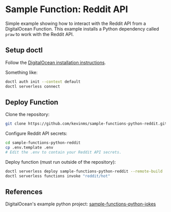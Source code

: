 # Sample Function: Reddit API

Simple example showing how to interact with the Reddit API from a DigitalOcean
Function. This example installs a Python dependency called `praw` to work with
the Reddit API.

## Setup doctl

Follow the [DigitalOcean installation instructions](https://docs.digitalocean.com/reference/doctl/how-to/install/).

Something like:

```sh
doctl auth init --context default
doctl serverless connect
```

## Deploy Function

Clone the repository:

```sh
git clone https://github.com/kevinms/sample-functions-python-reddit.git
```

Configure Reddit API secrets:

```sh
cd sample-functions-python-reddit
cp .env.template .env
# Edit the .env to contain your Reddit API secrets.
```

Deploy function (must run outside of the repository):

```sh
doctl serverless deploy sample-functions-python-reddit --remote-build
doctl serverless functions invoke "reddit/hot"
```

## References

DigitalOcean's example python project: [sample-functions-python-jokes](https://github.com/digitalocean/sample-functions-python-jokes)
